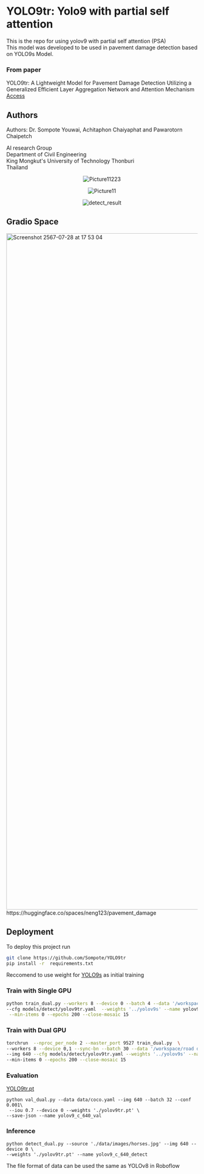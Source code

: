 # YOLO9tr: Yolo9 with partial self attention
This is the repo for using yolov9 with partial self attention (PSA) \
This model was developed to be used in pavement damage detection based on YOLO9s Model. 
### From paper
YOLO9tr: A Lightweight Model for Pavement Damage Detection Utilizing a Generalized Efficient Layer Aggregation Network and Attention Mechanism [Access](https://arxiv.org/abs/2406.11254)

## Authors

Authors: Dr. Sompote Youwai, Achitaphon Chaiyaphat and Pawarotorn Chaipetch

AI research Group \
Department of Civil Engineering\
King Mongkut's University of Technology Thonburi\
Thailand





<p align="center">
  <img src="https://github.com/Sompote/YOLO9tr/assets/62241733/40d64fae-23ac-46a9-a62b-5f5eb99553a0" alt="Picture11223"/>
</p>
<p align="center">
  <img src="https://github.com/Sompote/YOLO9tr/assets/62241733/851ad8f3-f92a-43af-a481-c7c83b6e6269" alt="Picture11"/>
</p>
<p align="center">
  <img src="https://github.com/Sompote/YOLO9tr/assets/62241733/902aa180-73fd-422e-985f-28a09166f52f" alt="detect_result"/>
</p>


## Gradio Space

<img width="1778" alt="Screenshot 2567-07-28 at 17 53 04" src="https://github.com/user-attachments/assets/3939f914-c864-4e86-9069-16935b4f6038">
https://huggingface.co/spaces/neng123/pavement_damage


## Deployment

To deploy this project run

```bash
git clone https://github.com/Sompote/YOLO9tr
pip install -r  requirements.txt
```


Reccomend to use weight for [YOLO9s](https://github.com/WongKinYiu/yolov9/releases/download/v0.1/yolov9-s.pt) as initial training


### Train with Single GPU
 ```bash
 python train_dual.py --workers 8 --device 0 --batch 4 --data '/workspace/6400 images/data.yaml' --img 640 \
 --cfg models/detect/yolov9tr.yaml  --weights '../yolov9s' --name yolov9-tr --hyp hyp.scratch-high.yaml\
  --min-items 0 --epochs 200 --close-mosaic 15

```


### Train with Dual GPU
 ```bash
 torchrun  --nproc_per_node 2 --master_port 9527 train_dual.py  \
--workers 8 --device 0,1 --sync-bn --batch 30 --data '/workspace/road damage/data.yaml'  \
--img 640 --cfg models/detect/yolov9tr.yaml --weights '../yolov9s' --name yolov9-c --hyp hyp.scratch-high.yaml \
--min-items 0 --epochs 200 --close-mosaic 15
```



### Evaluation
[YOLO9tr.pt](https://drive.google.com/file/d/1DtXXICCulTPN8DP4HbVLP3T3sk5BP5HI/view?usp=share_link)
```
python val_dual.py --data data/coco.yaml --img 640 --batch 32 --conf 0.001\
 --iou 0.7 --device 0 --weights './yolov9tr.pt' \
--save-json --name yolov9_c_640_val
```
### Inference
```
python detect_dual.py --source './data/images/horses.jpg' --img 640 --device 0 \
--weights './yolov9tr.pt' --name yolov9_c_640_detect
```
The file format of data can be used the same as YOLOv8 in Roboflow




